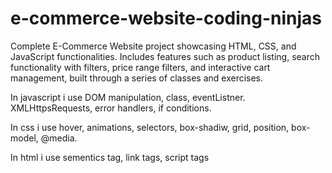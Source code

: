 # e-commerce-website-coding-ninjas
Complete E-Commerce Website project showcasing HTML, CSS, and JavaScript functionalities. Includes features such as product listing, search functionality with filters, price range filters, and interactive cart management, built through a series of classes and exercises.

In javascript i use DOM manipulation, class, eventListner. XMLHttpsRequests, error handlers, if conditions.

In css i use hover, animations, selectors, box-shadiw, grid, position, box-model, @media.

In html i use sementics tag, link tags, script tags